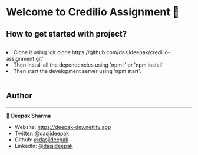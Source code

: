 ## <h1>Welcome to Credilio Assignment 👋

<h2>How to get started with project?</h>

## <ul>

<li>Clone it using 'git clone https://github.com/dasjideepak/credilio-assignment.git'
</li>
<li>Then install all the dependencies using 'npm i' or 'npm install'
</li>
<li>Then start the development server using 'npm start'.
</li>

</ul>

<br/>

## Author

---

👤 **Deepak Sharma**

- Website: https://deepak-dev.netlify.app
- Twitter: [@dasjideepak](https://twitter.com/dasjideepak)
- Github: [@dasjideepak](https://github.com/dasjideepak)
- LinkedIn: [@dasjideepak](https://linkedin.com/in/dasjideepak)
